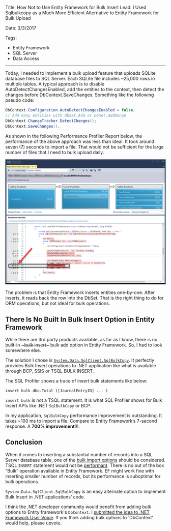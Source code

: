 Title: How Not to Use Entity Framework for Bulk Insert
Lead: I Used Sqlbulkcopy as a Much More Efficient Alternative to Entity Framework for Bulk Upload

Date: 3/3/2017

Tags:

- Entity Framework
- SQL Server
- Data Access
---

Today, I needed to implement a bulk upload feature that uploads SQLite database files to SQL Server. Each SQLite file includes ~25,000 rows in multiple tables. 
A typical approach is to disable AutoDetectChangesEnabled, add the entities to the context, then detect the changes before DbContext.SaveChanges. Something like the following pseudo code:

```cs
DbContext.Configuration.AutoDetectChangesEnabled = false;
// Add many entities with DbSet.Add or DbSet.AddRange
DbContext.ChangeTracker.DetectChanges();
DbContext.SaveChanges();
```

As shown in the following Performance Profiler Report below, the performance of the above approach was less than ideal. It took around seven (7) seconds to import a file. That would not be sufficient for the large number of files that I need to bulk upload daily. 

![Entity Framework Bulk Insert Performance Overhead](images/entity-framework-bulk-insert-performance-overhead.png)

The problem is that Entity Framework inserts entities one-by-one. After inserts, it reads back the row into the DbSet. That is the right thing to do for ORM operations, but not ideal for bulk operations. 

## There Is No Built In Bulk Insert Option in Entity Framework

While there are 3rd party products available, as far as I know, there is no built-in ~~~bulk insert~~~ bulk add option in Entity Framework. So, I had to look somewhere else.

The solution I chose is [`System.Data.SqlClient.SqlBulkCopy`](https://msdn.microsoft.com/en-us/library/system.data.sqlclient.sqlbulkcopy(v=vs.110).aspx). It perfectly provides Bulk Insert operations to .NET application like what is available through BCP, SSIS or TSQL BULK INSERT.

The SQL Profiler shows a trace of insert bulk statements like below:

```
insert bulk dbo.Total ([JournalEntryID] ... )
```

`insert bulk` is not a  TSQL statement. It is what SQL Profiler shows for Bulk Insert APIs like .NET `SqlBulkCopy` or BCP.

In my application, `SqlBulkCopy` performance improvement is outstanding. It takes ~100 ms to import a file. Compare to Entity Framework’s 7-second response. A **700%  improvement**!!!.

## Conclusion

When it comes to inserting a substantial number of records into a SQL Server database table, one of the [bulk import options](https://msdn.microsoft.com/en-us/library/ms187042.aspx) should be considered. TSQL `INSERT` statement would not be [performant](http://stackoverflow.com/questions/2112743/what-does-performant-software-actually-mean). 
There is no out of the box “Bulk” operation available in Entity Framework. EF might work fine with inserting smaller number of records, but its performance is suboptimal for bulk operations.

`System.Data.SqlClient.SqlBulkCopy` is an easy alternate option to implement Bulk Insert in .NET applications’ code. 

I think the .NET developer community would benefit from adding bulk options to Entity framework's `DbContext`. I [submitted the idea to .NET Framework User Voice](https://visualstudio.uservoice.com/forums/121579-visual-studio-ide/suggestions/18537679-implement-bulk-insert-in-entity-framework). If you think adding bulk options to 'DbContext' would help, please upvote.
